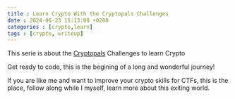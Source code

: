 ```yaml
---
title : Learn Crypto With the Cryptopals Challenges
date : 2024-06-23 15:13:00 +0200
categories : [crypto,learn]
tags : [crypto, writeup]
---
```



This serie is about the [Cryptopals](https://cryptopals.com/) Challenges to learn Crypto

Get ready to code, this is the begining of a long and wonderful journey!


If you are like me and want to improve your crypto skills for CTFs, this is the place, follow along while I myself, learn more about this exiting world.

